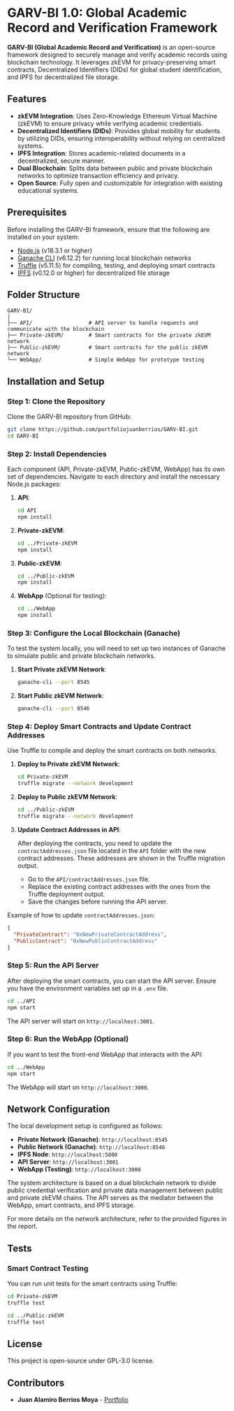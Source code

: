 
# GARV-BI 1.0: Global Academic Record and Verification Framework

**GARV-BI (Global Academic Record and Verification)** is an open-source framework designed to securely manage and verify academic records using blockchain technology. It leverages zkEVM for privacy-preserving smart contracts, Decentralized Identifiers (DIDs) for global student identification, and IPFS for decentralized file storage.

## Features

- **zkEVM Integration**: Uses Zero-Knowledge Ethereum Virtual Machine (zkEVM) to ensure privacy while verifying academic credentials.
- **Decentralized Identifiers (DIDs)**: Provides global mobility for students by utilizing DIDs, ensuring interoperability without relying on centralized systems.
- **IPFS Integration**: Stores academic-related documents in a decentralized, secure manner.
- **Dual Blockchain**: Splits data between public and private blockchain networks to optimize transaction efficiency and privacy.
- **Open Source**: Fully open and customizable for integration with existing educational systems.

## Prerequisites

Before installing the GARV-BI framework, ensure that the following are installed on your system:

- [Node.js](https://nodejs.org/) (v18.3.1 or higher)
- [Ganache CLI](https://www.trufflesuite.com/ganache) (v6.12.2) for running local blockchain networks
- [Truffle](https://www.trufflesuite.com/truffle) (v5.11.5) for compiling, testing, and deploying smart contracts
- [IPFS](https://ipfs.io/) (v0.12.0 or higher) for decentralized file storage

## Folder Structure

```
GARV-BI/
│
├── API/                  # API server to handle requests and communicate with the blockchain
├── Private-zkEVM/        # Smart contracts for the private zkEVM network
├── Public-zkEVM/         # Smart contracts for the public zkEVM network
└── WebApp/               # Simple WebApp for prototype testing
```

## Installation and Setup

### Step 1: Clone the Repository

Clone the GARV-BI repository from GitHub:

```bash
git clone https://github.com/portfoliojuanberrios/GARV-BI.git
cd GARV-BI
```

### Step 2: Install Dependencies

Each component (API, Private-zkEVM, Public-zkEVM, WebApp) has its own set of dependencies. Navigate to each directory and install the necessary Node.js packages:

1. **API**:
    ```bash
    cd API
    npm install
    ```

2. **Private-zkEVM**:
    ```bash
    cd ../Private-zkEVM
    npm install
    ```

3. **Public-zkEVM**:
    ```bash
    cd ../Public-zkEVM
    npm install
    ```

4. **WebApp** (Optional for testing):
    ```bash
    cd ../WebApp
    npm install
    ```

### Step 3: Configure the Local Blockchain (Ganache)

To test the system locally, you will need to set up two instances of Ganache to simulate public and private blockchain networks.

1. **Start Private zkEVM Network**:
    ```bash
    ganache-cli --port 8545
    ```

2. **Start Public zkEVM Network**:
    ```bash
    ganache-cli --port 8546
    ```
### Step 4: Deploy Smart Contracts and Update Contract Addresses

Use Truffle to compile and deploy the smart contracts on both networks.

1. **Deploy to Private zkEVM Network**:
    ```bash
    cd Private-zkEVM
    truffle migrate --network development
    ```

2. **Deploy to Public zkEVM Network**:
    ```bash
    cd ../Public-zkEVM
    truffle migrate --network development
    ```

3. **Update Contract Addresses in API**:

   After deploying the contracts, you need to update the `contractAddresses.json` file located in the `API` folder with the new contract addresses. These addresses are shown in the Truffle migration output.

   - Go to the `API/contractAddresses.json` file.
   - Replace the existing contract addresses with the ones from the Truffle deployment output.
   - Save the changes before running the API server.

Example of how to update `contractAddresses.json`:
```json
{
  "PrivateContract": "0xNewPrivateContractAddress",
  "PublicContract": "0xNewPublicContractAddress"
}
```
### Step 5: Run the API Server

After deploying the smart contracts, you can start the API server. Ensure you have the environment variables set up in a `.env` file.

```bash
cd ../API
npm start
```

The API server will start on `http://localhost:3001`.

### Step 6: Run the WebApp (Optional)

If you want to test the front-end WebApp that interacts with the API:

```bash
cd ../WebApp
npm start
```

The WebApp will start on `http://localhost:3000`.

## Network Configuration

The local development setup is configured as follows:

- **Private Network (Ganache)**: `http://localhost:8545`
- **Public Network (Ganache)**: `http://localhost:8546`
- **IPFS Node**: `http://localhost:5000`
- **API Server**: `http://localhost:3001`
- **WebApp (Testing)**: `http://localhost:3000`

The system architecture is based on a dual blockchain network to divide public credential verification and private data management between public and private zkEVM chains. The API serves as the mediator between the WebApp, smart contracts, and IPFS storage.

For more details on the network architecture, refer to the provided figures in the report.

## Tests

### Smart Contract Testing

You can run unit tests for the smart contracts using Truffle:

```bash
cd Private-zkEVM
truffle test

cd ../Public-zkEVM
truffle test
```


## License

This project is open-source under GPL-3.0 license.

## Contributors

- **Juan Alamiro Berrios Moya** - [Portfolio](https://github.com/portfoliojuanberrios)

